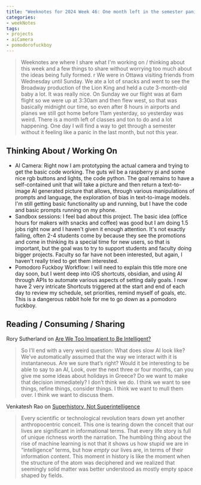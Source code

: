 ```yaml
---
title: "Weeknotes for 2024 Week 46: One month left in the semester panic / / Pomodoro Fuckboy Rabbit Hole"
categories:
- weekNotes
tags:
- projects
- aiCamera
- pomodorofuckboy
---
```


> Weeknotes are where I share what I'm working on / thinking about this week and a few things to share without worrying too much about the ideas being fully formed.
r
We were in Ottawa visiting friends from Wednesday until Sunday. We ate a lot of snacks and went to see the Broadway production of the Lion King and held a cute 3-month-old baby a lot. It was really nice. On Sunday we our flight was at 6am flight so we were up at 3:30am and then flew west, so that was basically midnight our time, so even after 8 hours in airports and planes we still got home before 11am yesterday, so yesterday was weird. There is a month left of classes and ton to do and a lot happening. One day I will find a way to get through a semester without it feeling like a panic in the last month, but not this year. 

## Thinking About / Working On

- AI Camera: Right now I am prototyping the actual camera and trying to get the basic code working. The guts wil be a raspberry pi and some nice rgb buttons and lights, the code python. The goal remains to have a self-contained unit that will take a picture and then return a text-to-image AI generated picture that allows, through various manipulations of prompts and language, the exploration of bias in text-to-image models. I'm still getting basic functionality up and running, but I have the code and basic prompts running on my phone. 
- Sandbox sessions: I feel bad about this project. The basic idea (office hours for makers with snacks and coffee) was good but I am doing 1.5 jobs right now and I haven't given it enough attention. It's not exactly failing, often 2-4 students come by because they see the promotions and come in thinking its a special time for new users, so that is important, but the goal was to try to support students and faculty doing bigger projects. Faculty so far have not been interested, but again, I haven't really tried to get them interested. 
- Pomodoro Fuckboy Workflow: I will need to explain this title more one day soon, but I went deep into iOS shortcuts, obsidian, and using AI through APIs to automate various aspects of setting daily goals. I now have 2 very intricate Shortcuts triggered at the start and end of each day to review my schedule, set priorities, remind myself of goals, etc. This is a dangerous rabbit hole for me to go down as a pomodoro fuckboy. 

## Reading / Consuming / Sharing

Rory Sutherland on [Are We Too Impatient to Be Intelligent?](https://behavioralscientist.org/are-we-too-impatient-to-be-intelligent/?utm_source=DenseDiscovery-311)

> So I’ll end with a very weird question: What does slow AI look like? We’ve automatically assumed that the way we interact with it is instantaneous. Are we sure that’s right? Would it be interesting to be able to say to an AI, Look, over the next three or four months, can you give me some ideas about holidays in Greece? Do we want to make that decision immediately? I don’t think we do. I think we want to see things, refine things, consider things. I think we want to mull them over. I think we want to discuss them.

Venkatesh Rao on [Superhistory, Not Superintelligence](https://studio.ribbonfarm.com/p/superhistory-not-superintelligence)

> Every scientific or technological revolution tears down yet another anthropocentric conceit. This one is tearing down the conceit that our lives are significant in informational terms. That every life story is full of unique richness worth the narration.
  The humbling thing about the rise of machine learning is not that it shows us how stupid we are in “intelligence” terms, but how *empty* our lives are, in terms of their information content.
  This moment in history is like the moment when the structure of the atom was deciphered and we realized that seemingly solid matter was better understood as mostly empty space shaped by fields.
